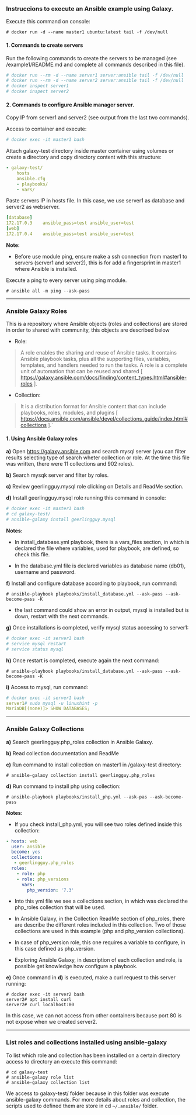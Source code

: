 ### Instruccions to execute an Ansible example using Galaxy.


Execute this command on console:
```
# docker run -d --name master1 ubuntu:latest tail -f /dev/null
```

#### 1. Commands to create servers
Run the following commands to create the servers to be managed (see /example1/README.md and complete all commands described in this file).

```yaml
# docker run --rm -d --name server1 server:ansible tail -f /dev/null
# docker run --rm -d --name server2 server:ansible tail -f /dev/null
# docker inspect server1
# docker inspect server2
```

#### 2. Commands to configure Ansible manager server.
 
Copy IP from server1 and server2 (see output from the last two commands).

Access to container and execute:

```yaml
# docker exec -it master1 bash
```

Attach galaxy-test directory inside master container using volumes or create a directory and copy directory content with this structure:
```yaml
- galaxy-test/
    hosts
    ansible.cfg
    - playbooks/
    - vars/
```

Paste servers IP in hosts file. In this case, we use server1 as database and server2 as webserver.
```yaml
[database]
172.17.0.3    ansible_pass=test ansible_user=test  
[web]
172.17.0.4    ansible_pass=test ansible_user=test
```

**Note:**
* Before use module ping, ensure make a ssh connection from master1 to servers (server1 and server2), this is for add a fingersprint in master1 where Ansible is installed.

Execute a ping to every server using ping module.

```
# ansible all -m ping --ask-pass
```

---
### Ansible Galaxy Roles
This is a repository where Ansible objects (roles and collections) are stored in order to shared with community, this objects are described below

* Role:
> A role enables the sharing and reuse of Ansible tasks. It contains Ansible playbook tasks, plus all the supporting files, variables, templates, and handlers needed to run the tasks. A role is a complete unit of automation that can be reused and shared [ https://galaxy.ansible.com/docs/finding/content_types.html#ansible-roles ].

* Collection:
>It is a distribution format for Ansible content that can include playbooks, roles, modules, and plugins [ https://docs.ansible.com/ansible/devel/collections_guide/index.html#collections ].`

#### 1. Using Ansible Galaxy roles
**a)** Open https://galaxy.ansible.com and search mysql server (you can filter results selecting type of search wheter collection or role. At the time this file was written, there were 11 collections and 902 roles).

**b)** Search mysqk server and filter by roles.

**c)** Review geerlingguy.mysql role clicking on Details and ReadMe section.

**d)** Install geerlingguy.mysql role running this command in console:
```yaml
# docker exec -it master1 bash
# cd galaxy-test/
# ansible-galaxy install geerlingguy.mysql
```

**Notes:** 
* In install_database.yml playbook, there is a vars_files section, in which is declared the file where variables, used for playbook, are defined, so check this file.

* In the database.yml file is declared variables as database name (db01), username and password.

**f)** Install and configure database according to playbook, run command:
```
# ansible-playbook playbooks/install_database.yml --ask-pass --ask-become-pass -K
```
* the last command could show an error in output, mysql is installed but is down, restart with the next commands.

**g)** Once installations is completed, verify mysql status accessing to server1:

```yaml
# docker exec -it server1 bash
# service mysql restart
# service status mysql
```

**h)** Once restart is completed, execute again the next command:
```
# ansible-playbook playbooks/install_database.yml --ask-pass --ask-become-pass -K
```

**i)** Access to mysql, run command:
```yaml
# docker exec -it server1 bash
server1# sudo mysql -u linuxhint -p
MariaDB[(none)]> SHOW DATABASES;
```


--------

### Ansible Galaxy Collections

**a)** Search geerlingguy.php_roles collection in Ansible Galaxy.

**b)** Read collection documentation and ReadMe

**c)** Run command to install collection on master1 in /galaxy-test directory:
```
# ansible-galaxy collection install geerlingguy.php_roles
```

**d)** Run command to install php using collection:
```
# ansible-playbook playbooks/install_php.yml --ask-pas --ask-become-pass
```

**Notes:**
* If you check install_php.yml, you will see two roles defined inside this collection:

```yaml
- hosts: web
  user: ansible
  become: yes
  collections:
   - geerlingguy.php_roles
  roles:
    - role: php
    - role: php_versions
      vars:
        php_version: '7.3'
```
* Into this yml file we see a collections section, in which was declared the php_roles collection that will be used.

* In Ansible Galaxy, in the Collection ReadMe section of php_roles, there are describe the different roles included in this collection. Two of those collections are used in this example (php and php_version collections).

* In case of php_version role, this one requires a variable to configure, in this case defined as php_version.

* Exploring Ansible Galaxy, in description of each collection and role, is possible get knowledge how configure a playbook. 

**e)** Once command in **d)** is executed, make a curl request to this server running:

```
# docker exec -it server2 bash
server2# apt install curl
server2# curl localhost:80
```
In this case, we can not access from other containers because port 80 is not expose when we created server2.

---
### **List roles and collections installed using ansible-galaxy**

To list which role and collection has been installed on a certain directory access to directory an execute this command:

```
# cd galaxy-test
# ansible-galaxy role list
# ansible-galaxy collection list
```

We access to galaxy-test/ folder because in this folder was execute ansible-galaxy commands. For more details about roles and collection, the scripts used to defined them are store in cd ``~/.ansible/`` folder.